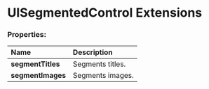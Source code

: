 # UISegmentedControl Extensions

### Properties:
|Name | Description |
|:--- | :--- |
|**segmentTitles**| Segments titles. |
|**segmentImages**| Segments images. |
